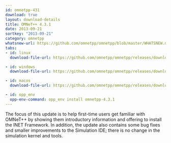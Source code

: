 ```yaml
---
id: omnetpp-431
download: true
layout: download-details
title: OMNeT++ 4.3.1
date: 2013-09-21
sortkey: "2013-09-21"
category: omnetpp
whatsnew-url: https://github.com/omnetpp/omnetpp/blob/master/WHATSNEW.md#omnet-431-sept-2013
tabs:
- id: linux
  download-file-url: https://github.com/omnetpp/omnetpp/releases/download/omnetpp-4.3.1/omnetpp-4.3.1-src.tgz

- id: windows
  download-file-url: https://github.com/omnetpp/omnetpp/releases/download/omnetpp-4.3.1/omnetpp-4.3.1-src-windows.zip

- id: macos
  download-file-url: https://github.com/omnetpp/omnetpp/releases/download/omnetpp-4.3.1/omnetpp-4.3.1-src.tgz

- id: opp_env
  opp-env-command: opp_env install omnetpp-4.3.1
---
```


The focus of this update is to help first-time users get familiar with OMNeT++
by showing them introductory information and offering to install the INET
Framework. In addition, the update also contains some bug fixes and smaller
improvements to the Simulation IDE; there is no change in the simulation kernel
and tools.
